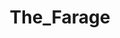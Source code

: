 ---
title: The_Farage
crosslinks:
- The_Donald
- The_Europe
- unitedkingdom
- Le_Pen
- answers
- '2004'
- greece
- AnythingGoesNews
- The_Donald_Discuss
- xkcd
---